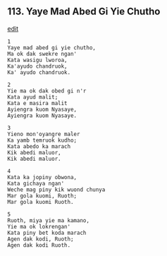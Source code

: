 
## 113.  Yaye Mad Abed Gi Yie Chutho
[edit](https://docs.google.com/document/d/1ZdVxUEA6e5elyfin2yTI8OLZXQHadPLa/edit?mode=html)



    1
    Yaye mad abed gi yie chutho,
    Ma ok dak swekre ngan'
    Kata wasigu lworoa,
    Ka'ayudo chandruok,
    Ka' ayudo chandruok.

    2
    Yie ma ok dak obed gi n'r
    Kata ayud malit;
    Kata e masira malit
    Ayiengra kuom Nyasaye,
    Ayiengra kuom Nyasaye.

    3
    Yieno mon'oyangre maler
    Ka yamb temruok kudho;
    Kata abedo ka marach
    Kik abedi maluor,
    Kik abedi maluor.

    4
    Kata ka jopiny obwona,
    Kata gichaya ngan'
    Weche mag piny kik wuond chunya
    Mar gola kuomi, Ruoth;
    Mar gola kuomi Ruoth.

    5
    Ruoth, miya yie ma kamano,
    Yie ma ok lokrengan'
    Kata piny bet koda marach
    Agen dak kodi, Ruoth;
    Agen dak kodi Ruoth.
